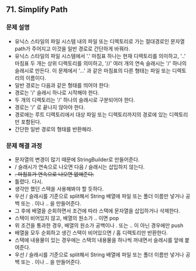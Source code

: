## 71. Simplify Path
### 문제 설명
- 유닉스 스타일의 파일 시스템 내의 파일 또는 디렉토리로 가는 절대경로인 문자열 path가 주어지고 이것을 일반 경로로 간단하게 바꿔라.
- 유닉스 스타일의 파일 시스템에서 '\.' 마침표 하나는 현재 디렉토리를 의미하고, '\.\.' 마침표 두 개는 상위 디렉토리를 의미하고, '//' 여러 개의 연속 슬래시는 '/' 하나의 슬래시로 만든다. 이 문제에서 '...' 과 같은 마침표의 다른 형태는 파일 또는 디렉토리의 이름이다.
- 일반 경로는 다음과 같은 형태를 띄어야 한다:
- 경로는 '/' 슬래시 하나로 시작해야 한다.
- 두 개의 디렉토리는 '/' 하나의 슬래시로 구분되어야 한다.
- 경로는 '/' 로 끝나지 않아야 한다.
- 경로에는 루트 디렉토리에서 대상 파일 또는 디렉토리까지의 경로에 있는 디렉토리만 포함된다.
- 간단한 일반 경로의 형태를 반환해라.
​
### 문제 해결 과정
- 문자열의 변경이 많기 때문에 StringBuilder로 만들어준다.
- / 슬래시가 연속으로 나오면 다음 / 슬래시는 삽입하지 않는다.
- ~~. 마침표가 연속으로 나오면 없애준다.~~
- 틀렸다. 다시.
- 생각만 했던 스택을 사용해봐야 할 듯하다.
- 우선 / 슬래시를 기준으로 split해서 String 배열에 파일 또는 폴더 이름만 넣거나 공백 또는 . 이나 .. 을 만들어준다.
- 그 후에 배열을 순회하면서 조건에 따라 스택에 문자열을 삽입하거나 삭제한다.
- 스택이 비어있지 않고, 배열의 원소가 .. 이면 pop
- 위 조건을 통과한 경우, 배열의 원소가 공백이나 . 또는 .. 이 아닌 경우에만 push
- 배열을 모두 순회하고 생긴 스택이 비어있으면 / 홈 디렉토리만 반환한다.
- 스택에 내용물이 있는 경우에는 스택의 내용물을 하나씩 꺼내면서 슬래시를 앞에 붙여준다.
- 우선 / 슬래시를 기준으로 split해서 String 배열에 파일 또는 폴더 이름만 넣거나 공백 또는 . 이나 .. 을 만들어준다.